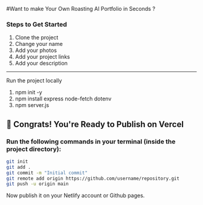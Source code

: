 #Want to make Your Own Roasting AI Portfolio in Seconds ?

### Steps to Get Started

1. Clone the project  
2. Change your name  
3. Add your photos  
4. Add your project links  
5. Add your description  

---

Run the project locally

1. npm init -y
2. npm install express node-fetch dotenv
3. npm server.js

## 🎉 Congrats! You're Ready to Publish on Vercel

### Run the following commands in your terminal (inside the project directory):

```bash
git init
git add .
git commit -m "Initial commit"
git remote add origin https://github.com/username/repository.git
git push -u origin main

```
Now publish it on your Netlify account or Github pages.